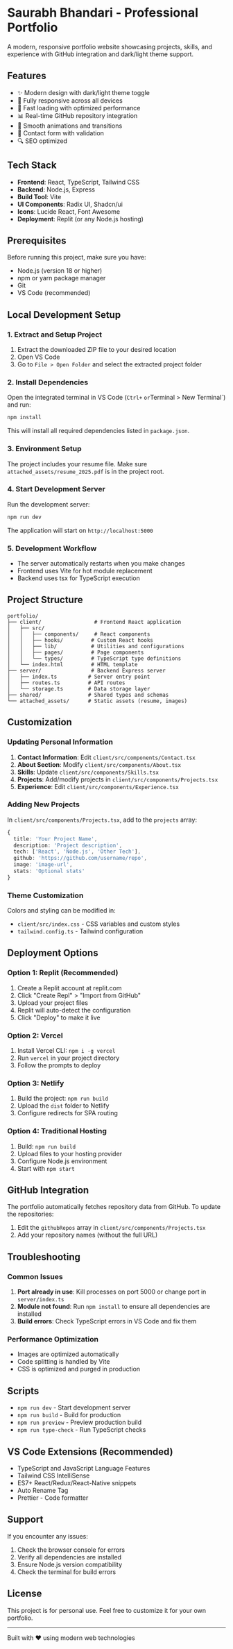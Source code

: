 # Saurabh Bhandari - Professional Portfolio

A modern, responsive portfolio website showcasing projects, skills, and experience with GitHub integration and dark/light theme support.

## Features

- ✨ Modern design with dark/light theme toggle
- 📱 Fully responsive across all devices
- 🚀 Fast loading with optimized performance
- 📊 Real-time GitHub repository integration
- 🎨 Smooth animations and transitions
- 📧 Contact form with validation
- 🔍 SEO optimized

## Tech Stack

- **Frontend**: React, TypeScript, Tailwind CSS
- **Backend**: Node.js, Express
- **Build Tool**: Vite
- **UI Components**: Radix UI, Shadcn/ui
- **Icons**: Lucide React, Font Awesome
- **Deployment**: Replit (or any Node.js hosting)

## Prerequisites

Before running this project, make sure you have:

- Node.js (version 18 or higher)
- npm or yarn package manager
- Git
- VS Code (recommended)

## Local Development Setup

### 1. Extract and Setup Project

1. Extract the downloaded ZIP file to your desired location
2. Open VS Code
3. Go to `File > Open Folder` and select the extracted project folder

### 2. Install Dependencies

Open the integrated terminal in VS Code (`Ctrl+` ` or `Terminal > New Terminal`) and run:

```bash
npm install
```

This will install all required dependencies listed in `package.json`.

### 3. Environment Setup

The project includes your resume file. Make sure `attached_assets/resume_2025.pdf` is in the project root.

### 4. Start Development Server

Run the development server:

```bash
npm run dev
```

The application will start on `http://localhost:5000`

### 5. Development Workflow

- The server automatically restarts when you make changes
- Frontend uses Vite for hot module replacement
- Backend uses tsx for TypeScript execution

## Project Structure

```
portfolio/
├── client/                 # Frontend React application
│   ├── src/
│   │   ├── components/     # React components
│   │   ├── hooks/         # Custom React hooks
│   │   ├── lib/           # Utilities and configurations
│   │   ├── pages/         # Page components
│   │   └── types/         # TypeScript type definitions
│   └── index.html         # HTML template
├── server/                # Backend Express server
│   ├── index.ts          # Server entry point
│   ├── routes.ts         # API routes
│   └── storage.ts        # Data storage layer
├── shared/               # Shared types and schemas
└── attached_assets/      # Static assets (resume, images)
```

## Customization

### Updating Personal Information

1. **Contact Information**: Edit `client/src/components/Contact.tsx`
2. **About Section**: Modify `client/src/components/About.tsx`
3. **Skills**: Update `client/src/components/Skills.tsx`
4. **Projects**: Add/modify projects in `client/src/components/Projects.tsx`
5. **Experience**: Edit `client/src/components/Experience.tsx`

### Adding New Projects

In `client/src/components/Projects.tsx`, add to the `projects` array:

```typescript
{
  title: 'Your Project Name',
  description: 'Project description',
  tech: ['React', 'Node.js', 'Other Tech'],
  github: 'https://github.com/username/repo',
  image: 'image-url',
  stats: 'Optional stats'
}
```

### Theme Customization

Colors and styling can be modified in:
- `client/src/index.css` - CSS variables and custom styles
- `tailwind.config.ts` - Tailwind configuration

## Deployment Options

### Option 1: Replit (Recommended)

1. Create a Replit account at replit.com
2. Click "Create Repl" > "Import from GitHub" 
3. Upload your project files
4. Replit will auto-detect the configuration
5. Click "Deploy" to make it live

### Option 2: Vercel

1. Install Vercel CLI: `npm i -g vercel`
2. Run `vercel` in your project directory
3. Follow the prompts to deploy

### Option 3: Netlify

1. Build the project: `npm run build`
2. Upload the `dist` folder to Netlify
3. Configure redirects for SPA routing

### Option 4: Traditional Hosting

1. Build: `npm run build`
2. Upload files to your hosting provider
3. Configure Node.js environment
4. Start with `npm start`

## GitHub Integration

The portfolio automatically fetches repository data from GitHub. To update the repositories:

1. Edit the `githubRepos` array in `client/src/components/Projects.tsx`
2. Add your repository names (without the full URL)

## Troubleshooting

### Common Issues

1. **Port already in use**: Kill processes on port 5000 or change port in `server/index.ts`
2. **Module not found**: Run `npm install` to ensure all dependencies are installed
3. **Build errors**: Check TypeScript errors in VS Code and fix them

### Performance Optimization

- Images are optimized automatically
- Code splitting is handled by Vite
- CSS is optimized and purged in production

## Scripts

- `npm run dev` - Start development server
- `npm run build` - Build for production
- `npm run preview` - Preview production build
- `npm run type-check` - Run TypeScript checks

## VS Code Extensions (Recommended)

- TypeScript and JavaScript Language Features
- Tailwind CSS IntelliSense
- ES7+ React/Redux/React-Native snippets
- Auto Rename Tag
- Prettier - Code formatter

## Support

If you encounter any issues:

1. Check the browser console for errors
2. Verify all dependencies are installed
3. Ensure Node.js version compatibility
4. Check the terminal for build errors

## License

This project is for personal use. Feel free to customize it for your own portfolio.

---

Built with ❤️ using modern web technologies